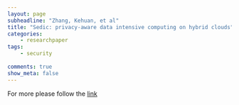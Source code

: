 ```yaml
---
layout: page
subheadline: "Zhang, Kehuan, et al"
title: "Sedic: privacy-aware data intensive computing on hybrid clouds"
categories:
    - researchpaper  
tags:
    - security
      
comments: true
show_meta: false
---
```



For more please follow the [link](http://dl.acm.org/citation.cfm?id=2046767)